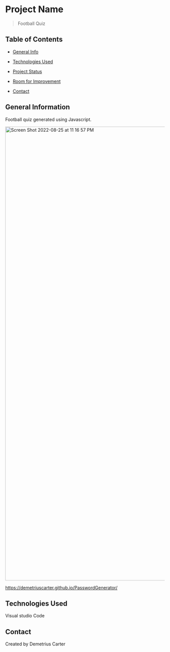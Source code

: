 # Project Name
> Football Quiz

## Table of Contents
* [General Info](#general-information)
* [Technologies Used](#technologies-used)
* [Project Status](#project-status)
* [Room for Improvement](#room-for-improvement)

* [Contact](#contact)


## General Information
Football quiz generated using Javascript. 

<img width="1428" alt="Screen Shot 2022-08-25 at 11 16 57 PM" src="https://user-images.githubusercontent.com/108381693/186822010-cb1a0731-7f47-4d81-b965-3a0bcff192d8.png">



https://demetriuscarter.github.io/PasswordGenerator/




## Technologies Used
Visual studio Code


## Contact
Created by Demetrius Carter










